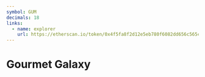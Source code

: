```yaml
---
symbol: GUM
decimals: 18
links:
  - name: explorer
    url: https://etherscan.io/token/0x4f5fa8f2d12e5eb780f6082dd656c565c48e0f24
---
```


# Gourmet Galaxy
